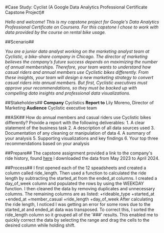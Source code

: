 #Case Study: Cyclist \(A Google Data Analytics Professional Certificate Capstone Project\)#

*Hello and welcome! This is my capstone project for Google's Data Analytics Professional Certificate on Coursera. For this capstone I chose to work with data provided by the course on rental bike usage.*

##Scenario##

*You are a junior data analyst working on the marketing analyst team at Cyclistic, a bike-share company in Chicago. The director of marketing believes the company’s future success depends on maximizing the number of annual memberships. Therefore, your team wants to understand how casual riders and annual members use Cyclistic bikes differently. From these insights, your team will design a new marketing strategy to convert casual riders into annual members. But first, Cyclistic executives must approve your recommendations, so they must be backed up with compelling data insights and professional data visualizations.*

##Stakeholders##
**Company** Cyclistics
**Report to** Lily Moreno, Director of Marketing
**Audience** Cyclistic executive team

##ASK##
How do annual members and casual riders use Cyclistic bikes differently?
Provide a report with the following deliverables: 
    1. A clear statement of the business task 
    2. A description of all data sources used
    3. Documentation of any cleaning or manipulation of data
    4. A summary of your analysis
    5. Supporting visualizations and key findings
    6. Your top three recommendations based on your analysis

##Prepare##
The capstone assignment provided a link to the company's ride history, found [here](https://divvy-tripdata.s3.amazonaws.com/index.html) I downloaded the data from May 2023 to April 2024.

##Process##
I first opened each of the 12 speadsheets and created a column called ride_length. Then used a function to calculated the ride length by subtracting the started_at from the ended_at columns. I created a day_of_week column and populated the rows by using the WEEKDAY function. 
I then cleaned the data by removing duplicates and unnecessary columns. 
The remaining columns are as listed:
    +rideable_type
    +started_at
    +ended_at
    +member_casual
    +ride_length
    +day_of_week
After calculating the ride length, I noticed I was getting an error for some rows due to the started_at and ended_at data was transposed. To correct this, I sorted the ride_length column so it grouped all of the '\#\#\#' results. This enabled me to quickly correct the data by selecting the range and drag the cells to the desired column while holding shift.